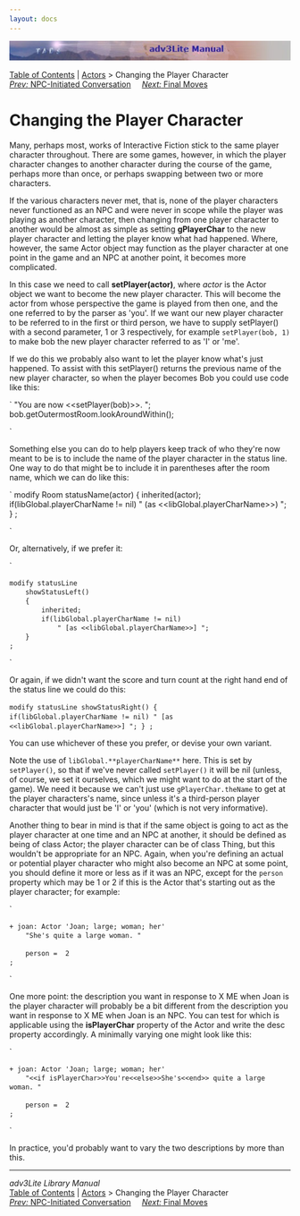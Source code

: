 ```yaml
---
layout: docs
---
```

<div class="topbar">

<img src="topbar.jpg" data-border="0" />

</div>

<div class="nav">

<a href="toc.html" class="nav">Table of Contents</a> \|
<a href="actor.html" class="nav">Actors</a> \> Changing the Player
Character  
<span class="navnp"><a href="initiate.html" class="nav"><em>Prev:</em> NPC-Initiated
Conversation</a>    
<a href="final.html" class="nav"><em>Next:</em> Final Moves</a>    
</span>

</div>



# Changing the Player Character

Many, perhaps most, works of Interactive Fiction stick to the same
player character throughout. There are some games, however, in which the
player character changes to another character during the course of the
game, perhaps more than once, or perhaps swapping between two or more
characters.

If the various characters never met, that is, none of the player
characters never functioned as an NPC and were never in scope while the
player was playing as another character, then changing from one player
character to another would be almost as simple as setting
**gPlayerChar** to the new player character and letting the player know
what had happened. Where, however, the same Actor object may function as
the player character at one point in the game and an NPC at another
point, it becomes more complicated.

In this case we need to call **setPlayer(actor)**, where *actor* is the
Actor object we want to become the new player character. This will
become the actor from whose perspective the game is played from then
one, and the one referred to by the parser as 'you'. If we want our new
player character to be referred to in the first or third person, we have
to supply setPlayer() with a second parameter, 1 or 3 respectively, for
example `setPlayer(bob, 1)` to make bob the new
player character referred to as 'I' or 'me'.

If we do this we probably also want to let the player know what's just
happened. To assist with this setPlayer() returns the previous name of
the new player character, so when the player becomes Bob you could use
code like this:

`
     "You are now <<setPlayer(bob)>>. ";
     bob.getOutermostRoom.lookAroundWithin(); 
     
`

Something else you can do to help players keep track of who they're now
meant to be is to include the name of the player character in the status
line. One way to do that might be to include it in parentheses after the
room name, which we can do like this:

`
     modify Room
        statusName(actor)
        {
            inherited(actor);
            if(libGlobal.playerCharName != nil)
                " (as <<libGlobal.playerCharName>>) ";
        }
    ;
     
`

Or, alternatively, if we prefer it:

`
     
    modify statusLine
        showStatusLeft()
        {
            inherited;
            if(libGlobal.playerCharName != nil)
                " [as <<libGlobal.playerCharName>>] ";
        }
    ; 
`

Or again, if we didn't want the score and turn count at the right hand
end of the status line we could do this:

`
    modify statusLine
        showStatusRight()
        {        
            if(libGlobal.playerCharName != nil)
                " [as <<libGlobal.playerCharName>>] ";
        }
    ;
`

You can use whichever of these you prefer, or devise your own variant.

<span id="pcname"></span>

Note the use of `libGlobal.**playerCharName**`
here. This is set by `setPlayer()`, so that if
we've never called `setPlayer()` it will be nil
(unless, of course, we set it ourselves, which we might want to do at
the start of the game). We need it because we can't just use
`gPlayerChar.theName` to get at the player
characters's name, since unless it's a third-person player character
that would just be 'I' or 'you' (which is not very informative).

Another thing to bear in mind is that if the same object is going to act
as the player character at one time and an NPC at another, it should be
defined as being of class Actor; the player character can be of class
Thing, but this wouldn't be appropriate for an NPC. Again, when you're
defining an actual or potential player character who might also become
an NPC at some point, you should define it more or less as if it was an
NPC, except for the `person` property which may
be 1 or 2 if this is the Actor that's starting out as the player
character; for example:

`
     
    + joan: Actor 'Joan; large; woman; her'
        "She's quite a large woman. "
        
        person =  2
    ;
`

<span id="ispc"></span>

One more point: the description you want in response to X ME when Joan
is the player character will probably be a bit different from the
description you want in response to X ME when Joan is an NPC. You can
test for which is applicable using the **isPlayerChar** property of the
Actor and write the desc property accordingly. A minimally varying one
might look like this:

`
     
    + joan: Actor 'Joan; large; woman; her'
        "<<if isPlayerChar>>You're<<else>>She's<<end>> quite a large woman. "
        
        person =  2
    ;
`

In practice, you'd probably want to vary the two descriptions by more
than this.



------------------------------------------------------------------------

<div class="navb">

*adv3Lite Library Manual*  
<a href="toc.html" class="nav">Table of Contents</a> \|
<a href="actor.html" class="nav">Actors</a> \> Changing the Player
Character  
<span class="navnp"><a href="initiate.html" class="nav"><em>Prev:</em> NPC-Initiated
Conversation</a>    
<a href="final.html" class="nav"><em>Next:</em> Final Moves</a>    
</span>

</div>
